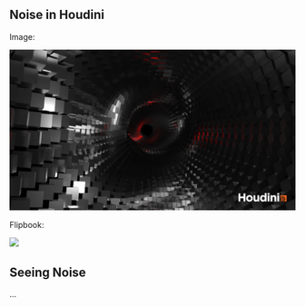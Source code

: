 ## Noise in Houdini 

Image:

![](img/Session06_img.png)

Flipbook:

![](img/Session06_video.gif)

## Seeing Noise

...



